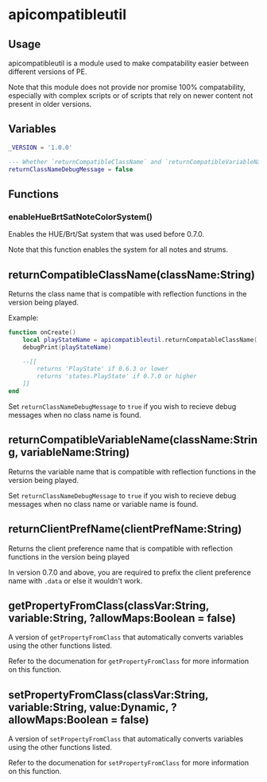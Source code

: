 # apicompatibleutil

## Usage

apicompatibleutil is a module used to make compatability easier between different versions of PE.

Note that this module does not provide nor promise 100% compatability, especially with complex scripts or of scripts that rely on newer content not present in older versions.

## Variables

```lua
_VERSION = '1.0.0'

--- Whether `returnCompatibleClassName` and `returnCompatibleVariableName` output a debug message if no class name was found
returnClassNameDebugMessage = false
```

## Functions

### enableHueBrtSatNoteColorSystem()

Enables the HUE/Brt/Sat system that was used before 0.7.0.

Note that this function enables the system for all notes and strums.

## returnCompatibleClassName(className:String)

Returns the class name that is compatible with reflection functions in the version being played.

Example:

```lua
function onCreate()
    local playStateName = apicompatibleutil.returnCompatableClassName('PlayState') -- get compatible version of 'PlayState'
    debugPrint(playStateName)

    --[[ 
        returns 'PlayState' if 0.6.3 or lower
        returns 'states.PlayState' if 0.7.0 or higher
    ]]
end
```

Set `returnClassNameDebugMessage` to `true` if you wish to recieve debug messages when no class name is found.

## returnCompatibleVariableName(className:String, variableName:String)

Returns the variable name that is compatible with reflection functions in the version being played.

Set `returnClassNameDebugMessage` to `true` if you wish to recieve debug messages when no class name or variable name is found.

## returnClientPrefName(clientPrefName:String)

Returns the client preference name that is compatible with reflection functions in the version being played

In version 0.7.0 and above, you are required to prefix the client preference name with `.data` or else it wouldn't work.

## getPropertyFromClass(classVar:String, variable:String, ?allowMaps:Boolean = false)

A version of `getPropertyFromClass` that automatically converts variables using the other functions listed.

Refer to the documenation for `getPropertyFromClass` for more information on this function.

## setPropertyFromClass(classVar:String, variable:String, value:Dynamic, ?allowMaps:Boolean = false)

A version of `setPropertyFromClass` that automatically converts variables using the other functions listed.

Refer to the documenation for `setPropertyFromClass` for more information on this function.
